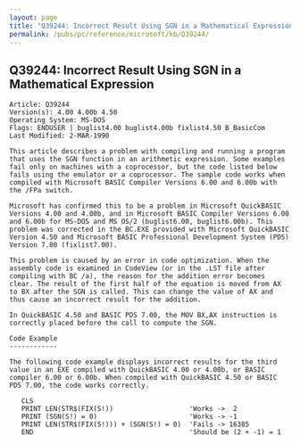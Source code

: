 ```yaml
---
layout: page
title: "Q39244: Incorrect Result Using SGN in a Mathematical Expression"
permalink: /pubs/pc/reference/microsoft/kb/Q39244/
---
```


## Q39244: Incorrect Result Using SGN in a Mathematical Expression

	Article: Q39244
	Version(s): 4.00 4.00b 4.50
	Operating System: MS-DOS
	Flags: ENDUSER | buglist4.00 buglist4.00b fixlist4.50 B_BasicCom
	Last Modified: 2-MAR-1990
	
	This article describes a problem with compiling and running a program
	that uses the SGN function in an arithmetic expression. Some examples
	fail only on machines with a coprocessor, but the code listed below
	fails using the emulator or a coprocessor. The sample code works when
	compiled with Microsoft BASIC Compiler Versions 6.00 and 6.00b with
	the /FPa switch.
	
	Microsoft has confirmed this to be a problem in Microsoft QuickBASIC
	Versions 4.00 and 4.00b, and in Microsoft BASIC Compiler Versions 6.00
	and 6.00b for MS-DOS and MS OS/2 (buglist6.00, buglist6.00b). This
	problem was corrected in the BC.EXE provided with Microsoft QuickBASIC
	Version 4.50 and Microsoft BASIC Professional Development System (PDS)
	Version 7.00 (fixlist7.00).
	
	This problem is caused by an error in code optimization. When the
	assembly code is examined in CodeView (or in the .LST file after
	compiling with BC /a), the reason for the addition error becomes
	clear. The result of the first half of the equation is moved from AX
	to BX after the SGN is called. This can change the value of AX and
	thus cause an incorrect result for the addition.
	
	In QuickBASIC 4.50 and BASIC PDS 7.00, the MOV BX,AX instruction is
	correctly placed before the call to compute the SGN.
	
	Code Example
	------------
	
	The following code example displays incorrect results for the third
	value in an EXE compiled with QuickBASIC 4.00 or 4.00b, or BASIC
	compiler 6.00 or 6.00b. When compiled with QuickBASIC 4.50 or BASIC
	PDS 7.00, the code works correctly.
	
	   CLS
	   PRINT LEN(STR$(FIX(S!))                   'Works ->  2
	   PRINT (SGN(S!) = 0)                       'Works -> -1
	   PRINT LEN(STR$(FIX(S!))) + (SGN(S!) = 0)  'Fails -> 16385
	   END                                       'Should be (2 + -1) = 1
